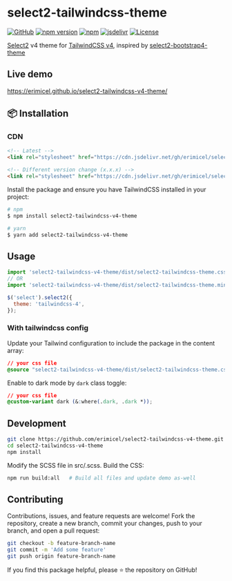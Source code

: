 # select2-tailwindcss-theme

[![GitHub](https://img.shields.io/github/v/release/erimicel/select2-tailwindcss-v4-theme?style=flat-square)](https://github.com/erimicel/select2-tailwindcss-v4-theme)
[![npm version](https://img.shields.io/npm/v/select2-tailwindcss-v4-theme?style=flat-square)](https://www.npmjs.com/package/select2-tailwindcss-v4-theme)
[![npm](https://img.shields.io/npm/dm/select2-tailwindcss-v4-theme?label=npm&style=flat-square)](https://www.npmjs.com/package/select2-tailwindcss-v4-theme)
[![jsdelivr](https://data.jsdelivr.com/v1/package/gh/erimicel/select2-tailwindcss-v4-theme/badge)](https://www.jsdelivr.com/package/gh/erimicel/select2-tailwindcss-v4-theme)
[![License](https://img.shields.io/github/license/erimicel/select2-tailwindcss-v4-theme?style=flat-square)](LICENSE)

[Select2](https://github.com/select2/select2) v4 theme for [TailwindCSS v4](https://tailwindcss.com/), inspired by [select2-bootstrap4-theme](https://github.com/ttskch/select2-bootstrap4-theme)

## Live demo

https://erimicel.github.io/select2-tailwindcss-v4-theme/

## 📦 Installation

### CDN

```html
<!-- Latest -->
<link rel="stylesheet" href="https://cdn.jsdelivr.net/gh/erimicel/select2-tailwindcss-v4-theme/dist/select2-tailwindcss-theme-plain.min.css">

<!-- Different version change (x.x.x) -->
<link rel="stylesheet" href="https://cdn.jsdelivr.net/gh/erimicel/select2-tailwindcss-v4-theme@x.x.x/dist/select2-tailwindcss-theme-plain.min.css">
```

Install the package and ensure you have TailwindCSS installed in your project:

```bash
# npm
$ npm install select2-tailwindcss-v4-theme

# yarn
$ yarn add select2-tailwindcss-v4-theme
```

## Usage

```js
import 'select2-tailwindcss-v4-theme/dist/select2-tailwindcss-theme.css'; // Regular version
// OR
import 'select2-tailwindcss-v4-theme/dist/select2-tailwindcss-theme.min.css'; // Minified version
```

```js
$('select').select2({
  theme: 'tailwindcss-4',
});
```

### With tailwindcss config

Update your Tailwind configuration to include the package in the content array:

```css
// your css file
@source "select2-tailwindcss-v4-theme/dist/select2-tailwindcss-theme.css";
```

Enable to dark mode by `dark` class toggle:
```css
// your css file
@custom-variant dark (&:where(.dark, .dark *));
```

## Development

```bash
git clone https://github.com/erimicel/select2-tailwindcss-v4-theme.git
cd select2-tailwindcss-v4-theme
npm install
```

Modify the SCSS file in src/.scss. Build the CSS:

```bash
npm run build:all   # Build all files and update demo as-well
```

## Contributing

Contributions, issues, and feature requests are welcome! Fork the repository, create a new branch, commit your changes, push to your branch, and open a pull request:

```bash
git checkout -b feature-branch-name
git commit -m 'Add some feature'
git push origin feature-branch-name
```

If you find this package helpful, please ⭐ the repository on GitHub!